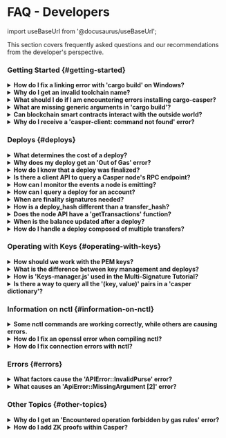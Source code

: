# FAQ - Developers

import useBaseUrl from '@docusaurus/useBaseUrl';

This section covers frequently asked questions and our recommendations from the developer's perspective.

### Getting Started {#getting-started}

<details>
 <summary><b>How do I fix a linking error with 'cargo build' on Windows?</b></summary>

**Question** : How can I fix this linking error while running `cargo build` on Windows?

<img src={useBaseUrl("/image/faq/q-cargo-build.png")} alt="cargo-build" width="800"/>

**Answer** : You have to install the VC+ build tools so that `rustc` can auto-detect the helper files that are part of the building process. Or you can build using Visual Studio 2013 or 2015. There are two existing Rust toolchain families provided for Windows: `msvc` and `gnu`:

-   **_msvc_** is the default, and as you realized, it depends on a recent Visual C++ installation.
-   **_gnu_**, on the other hand, depends on GNU/MinGW-w64. It can be installed and made the default toolchain using this command:

    ```bash
    $ rustup default stable-x86_64-pc-windows-gnu
    ```

</details>

<details>
 <summary><b>Why do I get an invalid toolchain name?</b></summary>

**Question** : How can I fix an error caused by an invalid toolchain name, such as: `error: caused by: invalid toolchain name:...`?

**Answer** : First, check your `rustup` version using the following commands:

```bash
rustup --version
```

```bash
rustup show
```

Then, find the appropriate remedy:

-   Set the minimal rustup profile:

```bash
rustup set profile minimal
```

-   Install the nightly Rust toolchain separately with these two commands:

```bash
curl --proto '=https' --tlsv1.2 -sSf https://sh.rustup.rs | sh -s -- --default-toolchain none -y
```

```bash
rustup toolchain install nightly --allow-downgrade --profile minimal --component clippy
```

-   Update rustup with one of these commands:

```bash
rustup update
```

```bash
rustup self update
```

Refer to the [Rust toolchain installer](https://rustup.rs/) for more details.

</details>

<details>
<summary><b>What should I do if I am encountering errors installing cargo-casper?</b></summary>

Ensure that you have installed both Rust and CMake before attempting to install cargo-casper.

</details>

<details>
 <summary><b>What are missing generic arguments in 'cargo build'?</b></summary>

**Question** : The `cargo build --release` command fails due to missing generic arguments. How can I fix this?

<img src={useBaseUrl("/image/faq/q-cmake-version.png")} alt="cmake-version" width="800"/>

**Answer** : This is a library compatibility issue that occurs with CMake version 18.04. Use `cmake --version` to check your current version of CMake. If you are on this version, perform an upgrade:

```
sudo snap install cmake
```

</details>

<details>
<summary><b>Can blockchain smart contracts interact with the outside world?</b></summary>

No, smart contracts cannot interact with the world outside of the blockchain on which they live. For example, a smart contract cannot act as a REST endpoint or data source. Smart contracts can interact with other contracts in the same environment, or with compatible external libraries. When creating an external library to interact with a Casper smart contract, consider the following:

* Wasm is expressed as `little-endian` by default. Check for endianness compatibility.
* As `wasm32-unknown-unknown` is a 32-bit platform, it cannot support 64-bit external code. Your library needs to be compatible with 32-bit code.
* Consider a library that supports `no_std`.
* Try to avoid native operating system calls. If the library uses the filesystem, sockets, or other native OS functionality, then it may not work with a Casper smart contract.

</details>

<details>
<summary><b>Why do I receive a 'casper-client: command not found' error?</b></summary>

Refer to the [Casper Command-line Client](https://docs.casperlabs.io/workflow/setup#the-casper-command-line-client) document for instructions on interacting with the Casper Network.

</details>

### Deploys {#deploys}

<details>
<summary><b>What determines the cost of a deploy?</b></summary>

Native system transfers have a fixed gas cost. Calling system contracts by their hashes also has a fixed cost.

If two calls with different arguments but for the same hash show different gas costs, it is a result of executed Wasm code. Different arguments may lead to different code paths and executed opcodes. You cannot predict the number of executed opcodes or host functions.

If the calls use the same arguments, yet the cost is increasing, you might consider reviewing your global state usage. There is a chance that you are reading a collection from the global state, updating it and writing back with a larger size.

</details>

<details>
<summary><b>Why does my deploy get an 'Out of Gas' error?</b></summary>

If you received this error, the specified payment amount for the deploy was insufficient. Try specifying a higher amount of CSPR and re-send the deploy. See the [note about gas price](dapp-dev-guide/sending-deploys.md#a-note-about-gas-price) within [Sending Deploys to the Network]](dapp-dev-guide/sending-deploys.md).

</details>

<details>
 <summary><b>How do I know that a deploy was finalized?</b></summary>
  
If a deploy was executed, then it has been finalized. If the deploy status comes back as null, that means the deploy has not been executed yet. Once the deploy executes, it is finalized, and no other confirmation is needed. Exchanges that are not running a read-only node must also keep track of <a href="/faq/faq-developer/#finality-signatures">finality signatures</a> to prevent any attacks from high-risk nodes.

</details>

<details>
<summary><b>Is there a client API to query a Casper node's RPC endpoint?</b></summary>

You can query the JSON-RPC API of a node on a Casper network. You will need the IP address of a node and the REST endpoint for status and metrics, which is by default 8888 on Mainnet and Testnet. You can find specific node addresses for [Testnet](https://testnet.cspr.live/tools/peers) or [Mainnet](https://cspr.live/tools/peers).

```bash
http://<HOST>:8888/rpc-schema
```

You can also run the Casper client `list-rpcs` command to get the full list of available JSON-RPC methods. You will need the RPC endpoint for interaction with the casper-client, which is by default 7777 on Mainnet and Testnet.

```bash
casper-client list-rpcs --node-address <HOST:7777>
```
</details>

<details>
<summary><b>How can I monitor the events a node is emitting?</b></summary>

You can monitor a node's event stream on the port specified as the `event_stream_server.address` in the node's configuration (config.toml), which is by default 9999 on Testnet and Mainnet. You will need the IP address of a [peer](/workflow/setup/#acquire-node-address-from-network-peers) on the network. For details and examples, visit the [Monitoring Events](dapp-dev-guide/monitoring-events.md) page.

</details>


<details>
 <summary><b>How can I query a deploy for an account?</b></summary>

On-chain accounts are associated with an account address. Deploy data includes account address as a sub-field.

</details>

<details>
  <summary><b>When are finality signatures needed?</b></summary>
  
  Finality signatures are confirmations from validators that they have executed the deploy. Exchanges should be asserting finality by collecting the weight of two-thirds of finality signatures. If an exchange runs a read-only node, it can collect these finality signatures from its node. Otherwise, the exchange must assert finality by collecting finality signatures and have proper monitoring infrastructure to prevent a Byzantine attack.
<br/><br/>
Suppose an exchange connects to someone else's node RPC to send deploys to the network. In this case, the node is considered high risk, and the exchange must assert finality by checking to see how many validators have run the deploys in the network.

</details>

<details>
  <summary><b>How is a deploy_hash different than a transfer_hash?</b></summary>
  
  Essentially, there is no difference between a <i>deploy_hash</i> and a <i>transfer_hash</i> since they are both hashes of deploys. However, the platform is labeling the subset of deploys which are transfers, to filter transfers from other types of deploys. In other words, a <i>transfer_hash</i> is a native transfer, while a <i>deploy_hash</i> is any other kind of deploy.

</details>

<details>
 <summary><b>Does the node API have a 'getTransactions' function?</b></summary>

The Casper node provides a `chain_get_block_transfers` JSON-RPC method, which returns all transfers for a block from the network. Run the Casper client `list-rpcs` command to get the full details of the RPC API. You will need the IP address of a node and the RPC endpoint for interaction with the casper-client, which is by default 7777 on Mainnet and Testnet.

```bash
casper-client list-rpcs --node-address <HOST:7777>
```

The Casper client also provides the `get-block-transfers` subcommand, which uses `chain_get_block_transfers` under the hood. To find out more about `get-block-transfers`, run the help command:

```bash
casper-client get-block-transfers --help
```

</details>

<details>
 <summary><b>When is the balance updated after a deploy?</b></summary>

 Execution occurs after consensus. As outlined [in the dApp Developer Guide](/dapp-dev-guide/sending-deploys#monitoring-the-event-stream-for-deploys), deploys are queued in the system before being listed in a block for execution.

 Balance updates should occur after contract execution and block finalization.

</details>

<details>
 <summary><b>How do I handle a deploy composed of multiple transfers?</b></summary>

 Applying a unique ID to each transfer can mitigate issues with multiple transfers in a single deploy. Once included in a block, the network finalizes the deploy containing multiple transfers.

</details>

### Operating with Keys {#operating-with-keys}

<details>
  <summary><b>How should we work with the PEM keys?</b></summary>
  
  The <a href="https://casper-ecosystem.github.io/casper-js-sdk/next/modules/_lib_keys_.html">Keys API</a> provides methods for <i>Ed25519</i> and <i>Secp256K1</i> keys. Also, review the tests in <a href="/dapp-dev-guide/keys/">GitHub</a> and the documentation. For more information on creating and working with keys, see <a href="/dapp-dev-guide/keys/">Accounts and Cryptographic Keys</a>.

</details>

<details>
<summary><b>What is the difference between key management and deploys?</b></summary>

There are two types of action that an account can perform: a deploy and key management. Deploys are simply executing some code on the blockchain, while key management involves changing the associated keys. Key management cannot occur independently but must come via a deploy. Therefore, a key management action implies that a deploy action also occurs.

You may also reference the following two documents for additional information:

- [Accounts](https://docs.casperlabs.io/design/accounts)
- [Multi-Signature Tutorial](https://docs.casperlabs.io/multi-sig)

</details>

<details>
<summary><b>How is 'Keys-manager.js' used in the Multi-Signature Tutorial?</b></summary>

In the [Multi-Signature Tutorial](https://docs.casperlabs.io/multi-sig), `scenario-*.js` accesses functions from `key-manager.js` through `const keyManager = require('./key-manager');`.

</details>

<details>
<summary><b>Is there a way to query all the '(key, value)' pairs in a 'casper dictionary'?</b></summary>

No, you need to know the keys beforehand. If you want to iterate over the dictionary list, you can list keys numerically and keep the length in another value.

</details>

### Information on nctl {#information-on-nctl}


<details>
<summary><b>Some nctl commands are working correctly, while others are causing errors.</b></summary>

This issue may be caused by an incomplete or unsuccessful install of nctl. Once it is installed, use the command `nctl-status` to see if it is running normally. It should show five running noes and five stopped.

If it does not, the nctl install did not install correctly. Usually, the failure reasons are OS and hardware specifications. If you are running Linus on Windows, we suggest switching to VirtualBox.

</details>

<details>

<summary><b>How do I fix an openssl error when compiling nctl?</b></summary>

**Question** : When I attempted to run 'nctl-compile' on MacOS, I received the following error: 'error: failed to run custom build command for openssl-sys v0.9.67'. How can I fix this?

**Answer** : If you issue the command `brew info openssl` it will return info that appears similar to the following:

```
...
For pkg-config to find openssl@3 you may need to set:
    export PKG_CONFIG_PATH="usr/local/opt/openssl@3/lib/pkgconfig"
...
```

The next step is to issue the above command. In this example, you would use `PKG_CONFIG_PATH="/usr/local/opt/openssl@3/lib/pkgconfig"`.

After this, `nctl-compile` should work correctly.

</details>

<details>
<summary><b>How do I fix connection errors with nctl?</b></summary>

**Question** : When running nctl, how do I resolve a `Failed to get RPC response: error sending request for url (http://127.0.0.1:22102/rpc): connection error: Connection reset by peer (os error 54)` error?

**Answer** : You should specify RPC ports as follows:

```

[rpc_server]
address = "0.0.0.0:11102"

```

You can find more command info [here](https://github.com/casper-network/casper-node/blob/master/utils/nctl/docs/commands-view-node.md#nctl-viewing-node-information).

</details>

### Errors {#errors}

<details>
 <summary><b>What factors cause the 'APIError::InvalidPurse' error?</b></summary>

 The three main factors that cause an InvalidPurse error are:

 1. The purse in question does not exist.
 2. The purse is not of type U512.
 3. The sending and receiving purses are identical.

</details>

<details>
 <summary><b>What causes an 'ApiError::MissingArgument [2]' error?</b></summary>

 This error occurs when there is an incorrect session argument. The session argument must be U512.

</details>

### Other Topics {#other-topics}

<details>
<summary><b>Why do I get an 'Encountered operation forbidden by gas rules' error?</b></summary>

Casper node does not natively allow floating point opcodes. 

</details>

<details>
<summary><b>How do I add ZK proofs within Casper?</b></summary>

ZK proof inclusion would require building the proof verification inside the smart contract. You would need to add either of the following to your contract:

- [GitHub - paritytech/bn: Pairing cryptography library in Rust](https://github.com/paritytech/bn)
- [GitHub - zkcrypto/pairing: Pairing-friendly elliptic curve library.](https://github.com/zkcrypto/pairing)

Verifications would then need to use the associated library.

</details>


